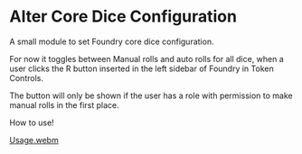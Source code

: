 # Alter Core Dice Configuration
A small module to set Foundry core dice configuration.

For now it toggles between Manual rolls and auto rolls for all dice, when a user clicks the R button inserted in the left sidebar of Foundry in Token Controls.

The button will only be shown if the user has a role with permission to make manual rolls in the first place.

How to use!


[Usage.webm](https://github.com/user-attachments/assets/b3e37565-4c10-474c-b23d-0a17ed1ee2f1)
